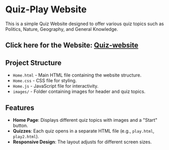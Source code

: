 # Quiz-Play Website

This is a simple Quiz Website designed to offer various quiz topics such as Politics, Nature, Geography, and General Knowledge.

## Click here for the Website: [**Quiz-website**](https://chandan-1824.github.io/Quiz-Website/)

## Project Structure

- `Home.html` - Main HTML file containing the website structure.
- `Home.css` - CSS file for styling.
- `Home.js` - JavaScript file for interactivity.
- `images/` - Folder containing images for header and quiz topics.

## Features

- **Home Page**: Displays different quiz topics with images and a "Start" button.
- **Quizzes**: Each quiz opens in a separate HTML file (e.g., `play.html`, `play2.html`).
- **Responsive Design**: The layout adjusts for different screen sizes.

